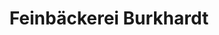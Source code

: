---
title: "Feinbäckerei Burkhardt"
url: /sohland-a-d-spree/feinbaeckerei-burkhardt/
shop: Bäckerei
---